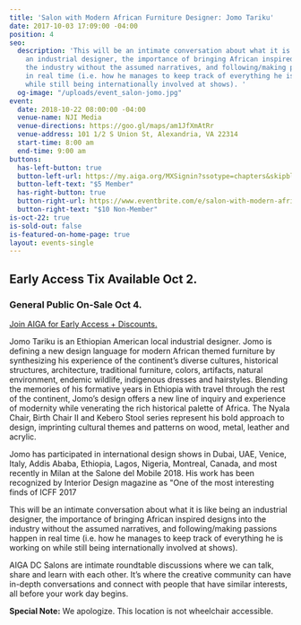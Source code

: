 ```yaml
---
title: 'Salon with Modern African Furniture Designer: Jomo Tariku'
date: 2017-10-03 17:09:00 -04:00
position: 4
seo:
  description: 'This will be an intimate conversation about what it is like being
    an industrial designer, the importance of bringing African inspired designs into
    the industry without the assumed narratives, and following/making passions happen
    in real time (i.e. how he manages to keep track of everything he is working on
    while still being internationally involved at shows). '
  og-image: "/uploads/event_salon-jomo.jpg"
event:
  date: 2018-10-22 08:00:00 -04:00
  venue-name: NJI Media
  venue-directions: https://goo.gl/maps/am1JfXmAtRr
  venue-address: 101 1/2 S Union St, Alexandria, VA 22314
  start-time: 8:00 am
  end-time: 9:00 am
buttons:
  has-left-button: true
  button-left-url: https://my.aiga.org/MXSignin?ssotype=chapters&skipblacklist&returnurl=https%3A%2F%2Fdc.aiga.org%2Fevent%2Fsalon-with-modern-african-furniture-designer-jomo-tariku%2F%3Fredirect_source%3Deventbrite_register
  button-left-text: "$5 Member"
  has-right-button: true
  button-right-url: https://www.eventbrite.com/e/salon-with-modern-african-furniture-designer-jomo-tariku-tickets-50828043045
  button-right-text: "$10 Non-Member"
is-oct-22: true
is-sold-out: false
is-featured-on-home-page: true
layout: events-single
---
```


## Early Access Tix Available Oct 2. 
### General Public On-Sale Oct 4.
[Join AIGA for Early Access + Discounts.](http://dc.aiga.org/membership/membership-rates/)


Jomo Tariku is an Ethiopian American local industrial designer. Jomo is defining a new design language for modern African themed furniture by synthesizing his experience of the continent’s diverse cultures, historical structures, architecture, traditional furniture, colors, artifacts, natural environment, endemic wildlife, indigenous dresses and hairstyles. Blending the memories of his formative years in Ethiopia with travel through the rest of the continent, Jomo’s design offers a new line of inquiry and experience of modernity while venerating the rich historical palette of Africa. The Nyala Chair, Birth Chair II and Kebero Stool series represent his bold approach to design, imprinting cultural themes and patterns on wood, metal, leather and acrylic.

Jomo has participated in international design shows in Dubai, UAE, Venice, Italy, Addis Ababa, Ethiopia, Lagos, Nigeria, Montreal, Canada, and most recently in Milan at the Salone del Mobile 2018. His work has been recognized by Interior Design magazine as "One of the most interesting finds of ICFF 2017

This will be an intimate conversation about what it is like being an industrial designer, the importance of bringing African inspired designs into the industry without the assumed narratives, and following/making passions happen in real time (i.e. how he manages to keep track of everything he is working on while still being internationally involved at shows). 

AIGA DC Salons are intimate roundtable discussions where we can talk, share and learn with each other. It’s where the creative community can have in-depth conversations and connect with people that have similar interests, all before your work day begins.

**Special Note:** We apologize. This location is not wheelchair accessible.
